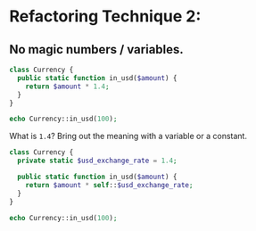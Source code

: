 # Refactoring Technique 2:

## No magic numbers / variables.

```php
class Currency {
  public static function in_usd($amount) {
    return $amount * 1.4;
  }
}

echo Currency::in_usd(100);
```

What is `1.4`? Bring out the meaning with a variable or a constant.

```php
class Currency {
  private static $usd_exchange_rate = 1.4;

  public static function in_usd($amount) {
    return $amount * self::$usd_exchange_rate;
  }
}

echo Currency::in_usd(100);
```
